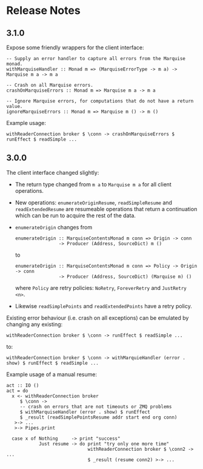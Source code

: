 # Release Notes
## 3.1.0
Expose some friendly wrappers for the client interface:

```
-- Supply an error handler to capture all errors from the Marquise monad.
withMarquiseHandler :: Monad m => (MarquiseErrorType -> m a) -> Marquise m a -> m a

-- Crash on all Marquise errors.
crashOnMarquiseErrors :: Monad m => Marquise m a -> m a

-- Ignore Marquise errors, for computations that do not have a return value.
ignoreMarquiseErrors :: Monad m => Marquise m () -> m ()

```

Example usage:

```
withReaderConnection broker $ \conn -> crashOnMarquiseErrors $ runEffect $ readSimple ...

```

## 3.0.0

The client interface changed slightly:

  * The return type changed from ``m a`` to ``Marquise m a`` for all client operations.
  * New operations: ``enumerateOriginResume``, ``readSimpleResume`` and ``readExtendedResume``
    are resumeable operations that return a continuation which can be run to acquire the rest of the data.
  * ``enumerateOrigin`` changes from

    ```
    enumerateOrigin :: MarquiseContentsMonad m conn => Origin -> conn
                    -> Producer (Address, SourceDict) m ()
    ```

    to

    ```
    enumerateOrigin :: MarquiseContentsMonad m conn => Policy -> Origin -> conn
                    -> Producer (Address, SourceDict) (Marquise m) ()
    ```

    where ``Policy`` are retry policies: ``NoRetry``, ``ForeverRetry`` and ``JustRetry <n>``.

  * Likewise ``readSimplePoints`` and ``readExtendedPoints`` have a retry policy.


Existing error behaviour (i.e. crash on all exceptions) can be emulated by changing any existing:

```
withReaderConnection broker $ \conn -> runEffect $ readSimple ...
```

to:

```
withReaderConnection broker $ \conn -> withMarquieHandler (error . show) $ runEffect $ readSimple ...
```

Example usage of a manual resume:

```
act :: IO ()
act = do
  x <- withReaderConnection broker
     $ \conn ->
     -- crash on errors that are not timeouts or ZMQ problems
     $ withMarquiseHandler (error . show) $ runEffect
     $ _result (readSimplePointsResume addr start end org conn)
   >-> ...
   >-> Pipes.print

  case x of Nothing     -> print "success"
            Just resume -> do print "try only one more time"
                              withReaderConnection broker $ \conn2 -> ...
                              $ _result (resume conn2) >-> ...
```